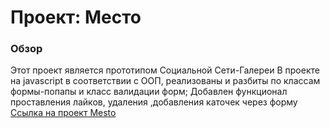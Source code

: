 # Проект: Место
### Обзор
Этот проект является прототипом Социальной Сети-Галереи
В проекте на javascript в соответствии с ООП, реализованы и разбиты по классам формы-попапы и класс валидации форм; 
Добавлен функционал проставления лайков, удаления ,добавления каточек через форму
[Ссылка на проект Mesto](https://mrleonov2.github.io/mesto/index.html)


